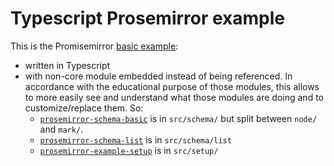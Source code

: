 # Typescript Prosemirror example

This is the Promisemirror [basic example](https://prosemirror.net/examples/basic):
- written in Typescript
- with non-core module embedded instead of being referenced. 
  In accordance with the educational purpose of those modules, 
  this allows to more easily see and understand what those modules are doing 
  and to customize/replace them. So:
  - [`prosemirror-schema-basic`](https://github.com/ProseMirror/prosemirror-schema-basic) is in `src/schema/` but split 
    between `node/` and `mark/`.
  - [`prosemirror-schema-list`](https://github.com/ProseMirror/prosemirror-schema-list) is in `src/schema/list`
  - [`prosemirror-example-setup`](https://github.com/ProseMirror/prosemirror-example-setup) is in `src/setup/`
